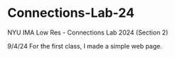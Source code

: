 # Connections-Lab-24
NYU IMA Low Res - Connections Lab 2024 (Section 2)

9/4/24
For the first class, I made a simple web page.
